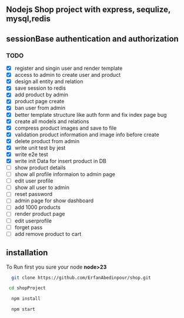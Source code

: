 ## Nodejs Shop project with express, sequlize, mysql,redis
## sessionBase authentication and authorization

### TODO

- [x] register and singin user and render template
- [x] access to admin to create user and product
- [x] design all entity and relation
- [x] save session to redis
- [x] add product by admin
- [x] product page create 
- [x] ban user from admin
- [x] better template structure like auth form and fix index page bug
- [x] create all models and relations 
- [x] compress product images and save to file
- [x] validation product information and image info before create 
- [x] delete product from admin
- [x] write unit test by jest 
- [x] write e2e test 
- [x] write init Data for insert product in DB
- [ ] show product details
- [ ] show all profile informaion to admin page
- [ ] edit user profile
- [ ] show all user to admin
- [ ] reset password
- [ ] admin page for show dashboard
- [ ] add 1000 products
- [ ] render product page
- [ ] edit userprofile 
- [ ] forget pass
- [ ] add remove product to cart

## installation 

To Run first you sure your node **node>23**
```sh
  git clone https://github.com/ErfanAbedinpour/shop.git
```
```sh
 cd shopProject
```
```sh
  npm install
```
```sh
  npm start
```


